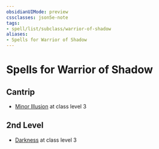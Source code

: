 ```yaml
---
obsidianUIMode: preview
cssclasses: json5e-note
tags:
- spell/list/subclass/warrior-of-shadow
aliases:
- Spells for Warrior of Shadow
---
```

# Spells for Warrior of Shadow

## Cantrip

- [Minor Illusion](/3-Mechanics/CLI/spells/minor-illusion-xphb.md "XPHB") at class level 3

## 2nd Level

- [Darkness](/3-Mechanics/CLI/spells/darkness-xphb.md "XPHB") at class level 3